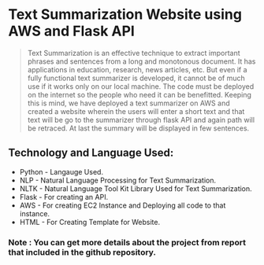# **Text Summarization Website using AWS and Flask API**

>Text Summarization is an effective technique to extract important phrases and sentences from a long and monotonous document. It has applications in education, research, news articles, etc. But even if a fully functional text summarizer is developed, it cannot be of much use if it works only on our local machine. The code must be deployed on the internet so the people who need it can be benefitted. Keeping this is mind, we have deployed a text summarizer on AWS and created a website wherein the users will enter a short text and that text will be go to the summarizer through flask API and again path will be retraced. At last the summary will be displayed in few sentences.

## Technology and Language Used:

- Python - Langauge Used.
- NLP - Natural Language Processing for Text Summarization.
- NLTK - Natural Language Tool Kit Library Used for Text Summarization.
- Flask - For creating an API.
- AWS - For creating EC2 Instance and Deploying all code to that instance.
- HTML - For Creating Template for Website.


### **Note :** You can get more details about the project from report that included in the github repository. 






